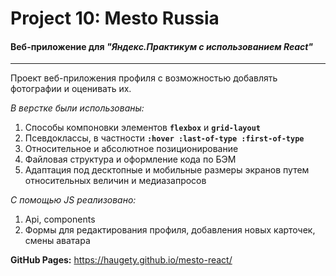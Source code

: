 # **Project 10: Mesto Russia**
#### **Веб-приложение для _"Яндекс.Практикум с использованием React"_**
----
Проект веб-приложения профиля с возможностью добавлять фотографии и оценивать их.

_В верстке были использованы:_
1. Способы компоновки элементов **```flexbox```** и **```grid-layout```**
2. Псевдоклассы, в частности **```:hover :last-of-type :first-of-type```**
3. Относительное и абсолютное позиционирование
4. Файловая структура и оформление кода по БЭМ
5. Адаптация под десктопные и мобильные размеры экранов путем относительных величин и медиазапросов

_С помощью JS реализовано:_
1. Api, components
2. Формы для редактирования профиля, добавления новых карточек, смены аватара

**GitHub Pages:** https://haugety.github.io/mesto-react/
